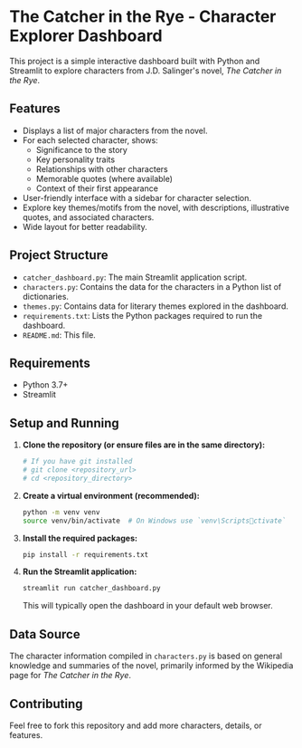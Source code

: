 # The Catcher in the Rye - Character Explorer Dashboard

This project is a simple interactive dashboard built with Python and Streamlit to explore characters from J.D. Salinger's novel, *The Catcher in the Rye*.

## Features

*   Displays a list of major characters from the novel.
*   For each selected character, shows:
    *   Significance to the story
    *   Key personality traits
    *   Relationships with other characters
    *   Memorable quotes (where available)
    *   Context of their first appearance
*   User-friendly interface with a sidebar for character selection.
*   Explore key themes/motifs from the novel, with descriptions, illustrative quotes, and associated characters.
*   Wide layout for better readability.

## Project Structure

*   `catcher_dashboard.py`: The main Streamlit application script.
*   `characters.py`: Contains the data for the characters in a Python list of dictionaries.
*   `themes.py`: Contains data for literary themes explored in the dashboard.
*   `requirements.txt`: Lists the Python packages required to run the dashboard.
*   `README.md`: This file.

## Requirements

*   Python 3.7+
*   Streamlit

## Setup and Running

1.  **Clone the repository (or ensure files are in the same directory):**
    ```bash
    # If you have git installed
    # git clone <repository_url>
    # cd <repository_directory>
    ```

2.  **Create a virtual environment (recommended):**
    ```bash
    python -m venv venv
    source venv/bin/activate  # On Windows use `venv\Scriptsctivate`
    ```

3.  **Install the required packages:**
    ```bash
    pip install -r requirements.txt
    ```

4.  **Run the Streamlit application:**
    ```bash
    streamlit run catcher_dashboard.py
    ```

    This will typically open the dashboard in your default web browser.

## Data Source

The character information compiled in `characters.py` is based on general knowledge and summaries of the novel, primarily informed by the Wikipedia page for *The Catcher in the Rye*.

## Contributing

Feel free to fork this repository and add more characters, details, or features.

